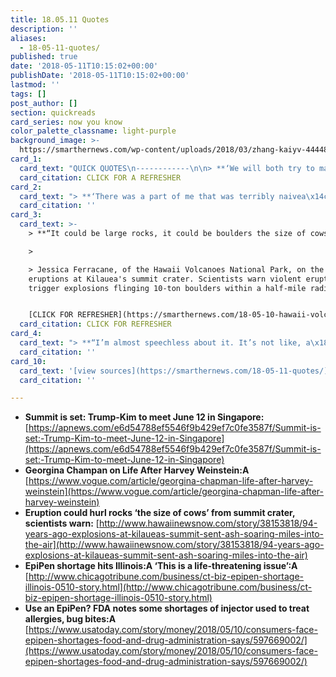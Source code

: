 ```yaml
---
title: 18.05.11 Quotes
description: ''
aliases:
  - 18-05-11-quotes/
published: true
date: '2018-05-11T10:15:02+00:00'
publishDate: '2018-05-11T10:15:02+00:00'
lastmod: ''
tags: []
post_author: []
section: quickreads
card_series: now you know
color_palette_classname: light-purple
background_image: >-
  https://smarthernews.com/wp-content/uploads/2018/03/zhang-kaiyv-444482-unsplash-scaled.jpg
card_1:
  card_text: "QUICK QUOTES\n------------\n\n> **‘We will both try to make it a very special moment for World Peace!’**\n> \n> President Trump's tweet announcing he will meet North Korea's Kim Jong Un on June 12 in Singapore. This will be the first ever meeting between a sitting U.S. President and a North Korean leader.\n\n[CLICK FOR A REFRESHER](https://smarthernews.com/18-05-02-meeting-spot/)"
  card_citation: CLICK FOR A REFRESHER
card_2:
  card_text: "> **‘There was a part of me that was terribly naivea\x14clearly, _so_ naive. I have moments of rage, I have moments of confusion, I have moments of disbelief! And I have moments when I just cry for my children. What are their lives going to be?’**\n> \n> Georgina Chapman in her first public comments on soon-to-be ex-husband Harvey Weinstein after he was accused of sexual violence & sexual harassment by 100+ women."
  card_citation: ''
card_3:
  card_text: >-
    > **“It could be large rocks, it could be boulders the size of cows.”**

    > 

    > Jessica Ferracane, of the Hawaii Volcanoes National Park, on the threat of
    eruptions at Kilauea's summit crater. Scientists warn violent eruptions may
    trigger explosions flinging 10-ton boulders within a half-mile radius.


    [CLICK FOR REFRESHER](https://smarthernews.com/18-05-10-hawaii-volcano/)
  card_citation: CLICK FOR REFRESHER
card_4:
  card_text: "> **“I’m almost speechless about it. It’s not like, a\x18Oh, we’re short on a medicine for a headache.’ This is a life-threatening issue.”**\n> \n> Aimee Weiss on an EpiPen shortage affecting her 12-year-old daughter who is allergic to tree nuts. The FDA added the emergency allergy medication to its list of medicines in short supply, but the shortage is not expected to last long, according to its maker Mylan."
  card_citation: ''
card_10:
  card_text: '[view sources](https://smarthernews.com/18-05-11-quotes/)'
  card_citation: ''

---
```

*   **Summit is set: Trump-Kim to meet June 12 in Singapore:** [https://apnews.com/e6d54788ef5546f9b429ef7c0fe3587f/Summit-is-set:-Trump-Kim-to-meet-June-12-in-Singapore](https://apnews.com/e6d54788ef5546f9b429ef7c0fe3587f/Summit-is-set:-Trump-Kim-to-meet-June-12-in-Singapore)
*   ****Georgina Champan on Life After Harvey Weinstein:A**** [https://www.vogue.com/article/georgina-chapman-life-after-harvey-weinstein](https://www.vogue.com/article/georgina-chapman-life-after-harvey-weinstein)
*   ****Eruption could hurl rocks ‘the size of cows’ from summit crater, scientists warn:**** [http://www.hawaiinewsnow.com/story/38153818/94-years-ago-explosions-at-kilaueas-summit-sent-ash-soaring-miles-into-the-air](http://www.hawaiinewsnow.com/story/38153818/94-years-ago-explosions-at-kilaueas-summit-sent-ash-soaring-miles-into-the-air)
*   **EpiPen shortage hits Illinois:A ‘This is a life-threatening issue’:A** [http://www.chicagotribune.com/business/ct-biz-epipen-shortage-illinois-0510-story.html](http://www.chicagotribune.com/business/ct-biz-epipen-shortage-illinois-0510-story.html)
*   **Use an EpiPen? FDA notes some shortages of injector used to treat allergies, bug bites:A** [https://www.usatoday.com/story/money/2018/05/10/consumers-face-epipen-shortages-food-and-drug-administration-says/597669002/](https://www.usatoday.com/story/money/2018/05/10/consumers-face-epipen-shortages-food-and-drug-administration-says/597669002/)